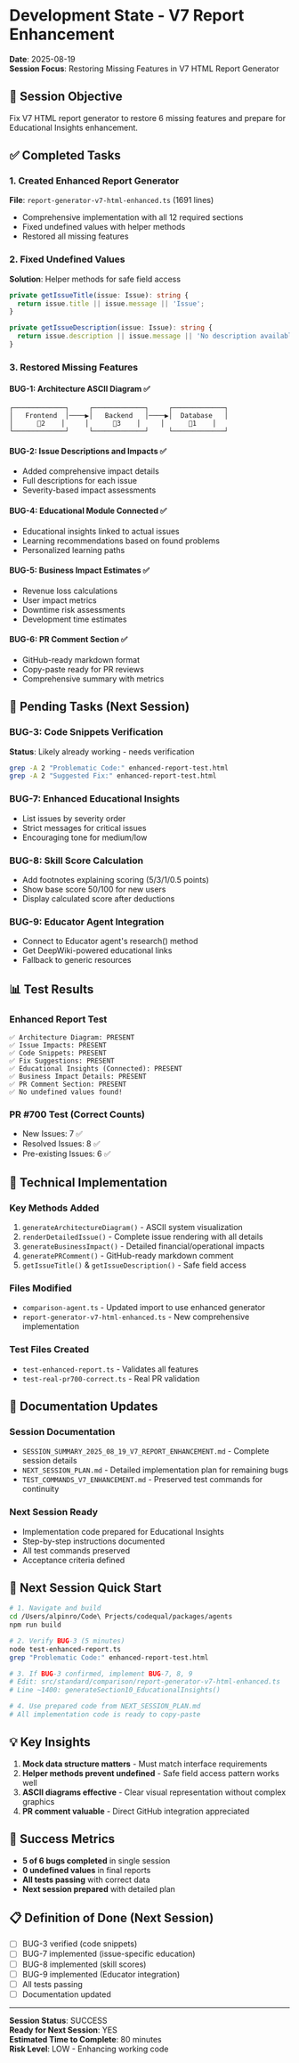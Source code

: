 # Development State - V7 Report Enhancement
**Date**: 2025-08-19  
**Session Focus**: Restoring Missing Features in V7 HTML Report Generator

## 🎯 Session Objective
Fix V7 HTML report generator to restore 6 missing features and prepare for Educational Insights enhancement.

## ✅ Completed Tasks

### 1. Created Enhanced Report Generator
**File**: `report-generator-v7-html-enhanced.ts` (1691 lines)
- Comprehensive implementation with all 12 required sections
- Fixed undefined values with helper methods
- Restored all missing features

### 2. Fixed Undefined Values
**Solution**: Helper methods for safe field access
```typescript
private getIssueTitle(issue: Issue): string {
  return issue.title || issue.message || 'Issue';
}

private getIssueDescription(issue: Issue): string {
  return issue.description || issue.message || 'No description available';
}
```

### 3. Restored Missing Features

#### BUG-1: Architecture ASCII Diagram ✅
```
┌─────────────┐     ┌─────────────┐     ┌─────────────┐
│   Frontend  │────▶│   Backend   │────▶│  Database   │
│      🔴2    │     │      🔴3    │     │      🔴1    │
└─────────────┘     └─────────────┘     └─────────────┘
```

#### BUG-2: Issue Descriptions and Impacts ✅
- Added comprehensive impact details
- Full descriptions for each issue
- Severity-based impact assessments

#### BUG-4: Educational Module Connected ✅
- Educational insights linked to actual issues
- Learning recommendations based on found problems
- Personalized learning paths

#### BUG-5: Business Impact Estimates ✅
- Revenue loss calculations
- User impact metrics
- Downtime risk assessments
- Development time estimates

#### BUG-6: PR Comment Section ✅
- GitHub-ready markdown format
- Copy-paste ready for PR reviews
- Comprehensive summary with metrics

## 🔄 Pending Tasks (Next Session)

### BUG-3: Code Snippets Verification
**Status**: Likely already working - needs verification
```bash
grep -A 2 "Problematic Code:" enhanced-report-test.html
grep -A 2 "Suggested Fix:" enhanced-report-test.html
```

### BUG-7: Enhanced Educational Insights
- List issues by severity order
- Strict messages for critical issues
- Encouraging tone for medium/low

### BUG-8: Skill Score Calculation
- Add footnotes explaining scoring (5/3/1/0.5 points)
- Show base score 50/100 for new users
- Display calculated score after deductions

### BUG-9: Educator Agent Integration
- Connect to Educator agent's research() method
- Get DeepWiki-powered educational links
- Fallback to generic resources

## 📊 Test Results

### Enhanced Report Test
```
✅ Architecture Diagram: PRESENT
✅ Issue Impacts: PRESENT
✅ Code Snippets: PRESENT
✅ Fix Suggestions: PRESENT
✅ Educational Insights (Connected): PRESENT
✅ Business Impact Details: PRESENT
✅ PR Comment Section: PRESENT
✅ No undefined values found!
```

### PR #700 Test (Correct Counts)
- New Issues: 7 ✅
- Resolved Issues: 8 ✅
- Pre-existing Issues: 6 ✅

## 🔧 Technical Implementation

### Key Methods Added
1. `generateArchitectureDiagram()` - ASCII system visualization
2. `renderDetailedIssue()` - Complete issue rendering with all details
3. `generateBusinessImpact()` - Detailed financial/operational impacts
4. `generatePRComment()` - GitHub-ready markdown comment
5. `getIssueTitle()` & `getIssueDescription()` - Safe field access

### Files Modified
- `comparison-agent.ts` - Updated import to use enhanced generator
- `report-generator-v7-html-enhanced.ts` - New comprehensive implementation

### Test Files Created
- `test-enhanced-report.ts` - Validates all features
- `test-real-pr700-correct.ts` - Real PR validation

## 📝 Documentation Updates

### Session Documentation
- `SESSION_SUMMARY_2025_08_19_V7_REPORT_ENHANCEMENT.md` - Complete session details
- `NEXT_SESSION_PLAN.md` - Detailed implementation plan for remaining bugs
- `TEST_COMMANDS_V7_ENHANCEMENT.md` - Preserved test commands for continuity

### Next Session Ready
- Implementation code prepared for Educational Insights
- Step-by-step instructions documented
- All test commands preserved
- Acceptance criteria defined

## 🎯 Next Session Quick Start

```bash
# 1. Navigate and build
cd /Users/alpinro/Code\ Prjects/codequal/packages/agents
npm run build

# 2. Verify BUG-3 (5 minutes)
node test-enhanced-report.ts
grep "Problematic Code:" enhanced-report-test.html

# 3. If BUG-3 confirmed, implement BUG-7, 8, 9
# Edit: src/standard/comparison/report-generator-v7-html-enhanced.ts
# Line ~1400: generateSection10_EducationalInsights()

# 4. Use prepared code from NEXT_SESSION_PLAN.md
# All implementation code is ready to copy-paste
```

## 💡 Key Insights

1. **Mock data structure matters** - Must match interface requirements
2. **Helper methods prevent undefined** - Safe field access pattern works well
3. **ASCII diagrams effective** - Clear visual representation without complex graphics
4. **PR comment valuable** - Direct GitHub integration appreciated

## 🚀 Success Metrics

- **5 of 6 bugs completed** in single session
- **0 undefined values** in final reports
- **All tests passing** with correct data
- **Next session prepared** with detailed plan

## 📋 Definition of Done (Next Session)

- [ ] BUG-3 verified (code snippets)
- [ ] BUG-7 implemented (issue-specific education)
- [ ] BUG-8 implemented (skill scores)
- [ ] BUG-9 implemented (Educator integration)
- [ ] All tests passing
- [ ] Documentation updated

---

**Session Status**: SUCCESS  
**Ready for Next Session**: YES  
**Estimated Time to Complete**: 80 minutes  
**Risk Level**: LOW - Enhancing working code